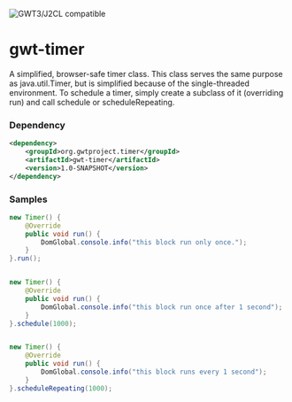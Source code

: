 ![GWT3/J2CL compatible](https://img.shields.io/badge/GWT3/J2CL-compatible-brightgreen.svg)

# gwt-timer
A simplified, browser-safe timer class. This class serves the same purpose as java.util.Timer, but is simplified because of the single-threaded environment. To schedule a timer, simply create a subclass of it (overriding run) and call schedule or scheduleRepeating.

### Dependency

```xml
<dependency>
    <groupId>org.gwtproject.timer</groupId>
    <artifactId>gwt-timer</artifactId>
    <version>1.0-SNAPSHOT</version>
</dependency>
```

### Samples

```java
new Timer() {
    @Override
    public void run() {
        DomGlobal.console.info("this block run only once.");
    }
}.run();


new Timer() {
    @Override
    public void run() {
        DomGlobal.console.info("this block run once after 1 second");
    }
}.schedule(1000);


new Timer() {
    @Override
    public void run() {
        DomGlobal.console.info("this block runs every 1 second");
    }
}.scheduleRepeating(1000);

```
